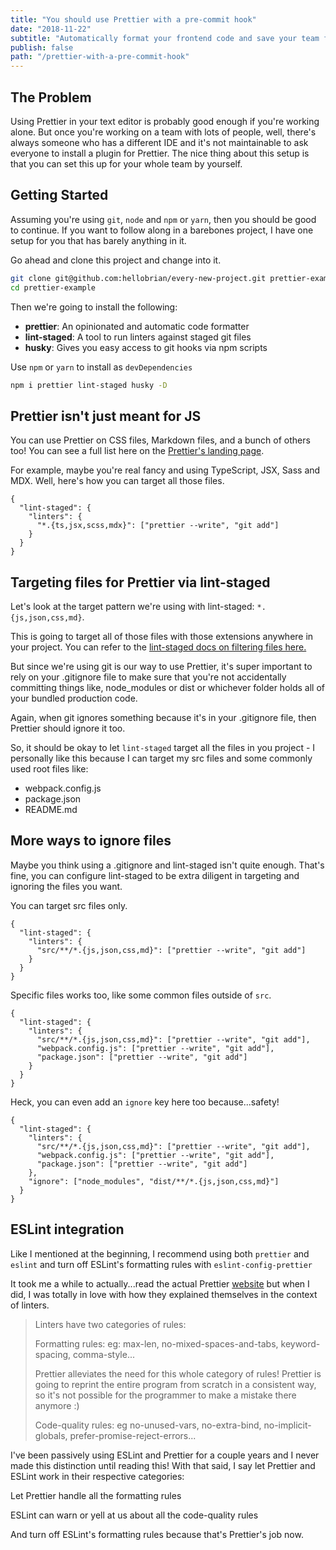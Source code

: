 ```yaml
---
title: "You should use Prettier with a pre-commit hook"
date: "2018-11-22"
subtitle: "Automatically format your frontend code and save your team from daily code style discussions."
publish: false
path: "/prettier-with-a-pre-commit-hook"
---
```


## The Problem

Using Prettier in your text editor is probably good enough if you're working alone.
But once you're working on a team with lots of people, well, there's always someone who has a different IDE and it's not maintainable to ask everyone to install a plugin for Prettier.
The nice thing about this setup is that you can set this up for your whole team by yourself.

## Getting Started

Assuming you're using `git`, `node` and `npm` or `yarn`, then you should be good to continue.
If you want to follow along in a barebones project, I have one setup for you that has barely anything in it.

Go ahead and clone this project and change into it.

```bash
git clone git@github.com:hellobrian/every-new-project.git prettier-example
cd prettier-example
```

Then we're going to install the following:

- **prettier**: An opinionated and automatic code formatter
- **lint-staged**: A tool to run linters against staged git files
- **husky**: Gives you easy access to git hooks via npm scripts

Use `npm` or `yarn` to install as `devDependencies`

```bash
npm i prettier lint-staged husky -D
```

## Prettier isn't just meant for JS

You can use Prettier on CSS files, Markdown files, and a bunch of others too! You can see a full list here on the [Prettier's landing page](https://prettier.io/).

For example, maybe you're real fancy and using TypeScript, JSX, Sass and MDX.
Well, here's how you can target all those files.

```json{4}
{
  "lint-staged": {
    "linters": {
      "*.{ts,jsx,scss,mdx}": ["prettier --write", "git add"]
    }
  }
}
```

## Targeting files for Prettier via lint-staged

Let's look at the target pattern we're using with lint-staged: `*.{js,json,css,md}`.

This is going to target all of those files with those extensions anywhere in your project.
You can refer to the [lint-staged docs on filtering files here.](https://github.com/okonet/lint-staged#filtering-files)

But since we're using git is our way to use Prettier, it's super important to rely on your .gitignore file to make sure that you're not accidentally committing things like, node_modules or dist or whichever folder holds all of your bundled production code.

Again, when git ignores something because it's in your .gitignore file, then Prettier should ignore it too.

So, it should be okay to let `lint-staged` target all the files in you project - I personally like this because I can target my src files and some commonly used root files like:

- webpack.config.js
- package.json
- README.md

## More ways to ignore files

Maybe you think using a .gitignore and lint-staged isn't quite enough. That's fine, you can configure lint-staged to be extra diligent in targeting and ignoring the files you want.

You can target src files only.

```json{4}
{
  "lint-staged": {
    "linters": {
      "src/**/*.{js,json,css,md}": ["prettier --write", "git add"]
    }
  }
}
```

Specific files works too, like some common files outside of `src`.

```json{4-6}
{
  "lint-staged": {
    "linters": {
      "src/**/*.{js,json,css,md}": ["prettier --write", "git add"],
      "webpack.config.js": ["prettier --write", "git add"],
      "package.json": ["prettier --write", "git add"]
    }
  }
}
```

Heck, you can even add an `ignore` key here too because...safety!

```json{8}
{
  "lint-staged": {
    "linters": {
      "src/**/*.{js,json,css,md}": ["prettier --write", "git add"],
      "webpack.config.js": ["prettier --write", "git add"],
      "package.json": ["prettier --write", "git add"]
    },
    "ignore": ["node_modules", "dist/**/*.{js,json,css,md}"]
  }
}
```

<!-- ## What is the code _actually_ doing?

Here's the `husky` part of the code.

```json
{
  "husky": {
    "hooks": {
      "pre-commit": "lint-staged"
    }
  }
}
```

Remember, `husky` gives us access to `git` hooks, specifically, the `pre-commit` hook.
In this case, `lint-staged` gets executed automatically before `git commit` thanks to this `pre-commit` hook.

Here's the `lint-staged` code in package.json.

```json
{
  "lint-staged": {
    "linters": {
      "*.{js,json,css,md}": ["prettier --write", "git add"]
    }
  }
}
```

When our code runs `lint-staged` it triggers `prettier` and `git add` but _only_ on staged files.
For example, let's say I have two files when I run `git add myFile.js`, then `myFile.js` is staged and `prettier` runs only on `myFile.js` only.

`"*.{js,json,css,md}"` is a target pattern; this means we're targetting all files in our project with the following extensions: `js`,`json`,`css`, and `md`.

`["prettier --write", "git add"]` is a list of scripts to run when `lint-staged` gets called

- `prettier --write`: edit the targetted files in-place
- `git add`: since we edited the files with `prettier --write`, stage the files again. -->

## ESLint integration

Like I mentioned at the beginning, I recommend using both `prettier` and `eslint` and turn off ESLint's formatting rules with `eslint-config-prettier`

It took me a while to actually...read the actual Prettier [website](https://prettier.io/docs/en/comparison.html) but when I did, I was totally in love with how they explained themselves in the context of linters.

> Linters have two categories of rules:
>
> Formatting rules: eg: max-len, no-mixed-spaces-and-tabs, keyword-spacing, comma-style...
>
> Prettier alleviates the need for this whole category of rules! Prettier is going to reprint the entire program from scratch in a consistent way, so it's not possible for the programmer to make a mistake there anymore :)
>
> Code-quality rules: eg no-unused-vars, no-extra-bind, no-implicit-globals, prefer-promise-reject-errors...

I've been passively using ESLint and Prettier for a couple years and I never made this distinction until reading this!
With that said, I say let Prettier and ESLint work in their respective categories:

Let Prettier handle all the formatting rules

ESLint can warn or yell at us about all the code-quality rules

And turn off ESLint's formatting rules because that's Prettier's job now.
